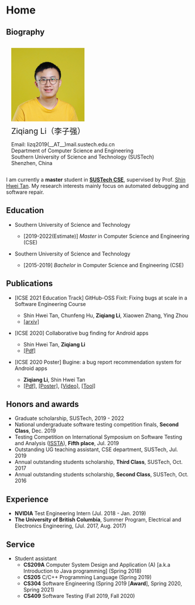 # Home

## Biography
<style type="text/css">
  #avatar {
    padding-left: 1em;
    padding-bottom: 0.5em;
    display: inline-block;
  }

  #avatar img {
    max-width: 200px;
  }

  #brief {
    display: inline-block;
    padding-left: 1em;
    padding-right: 1em;
    vertical-align: top;
  }

  .row {
    width: 100%;
    padding-top: 1em;
  }
</style>

<div class="row">
  <div id="avatar">
    <img src="./avatar.jpg" alt="protrait">
  </div>
  <div id="brief">
    <span style="font-size:1.5em;">Ziqiang Li（李子强）</span>
    <p>Email: lizq2019(__AT__)mail.sustech.edu.cn<br>
      Department of Computer Science and Engineering<br>
      Southern University of Science and Technology (SUSTech)<br>
      Shenzhen, China</p>
  </div>
</div>

I am currently a **master** student in **[SUSTech CSE](http://cse.sustech.edu.cn/)**, supervised by Prof. [Shin Hwei Tan](https://www.shinhwei.com/). My research interests mainly focus on automated debugging and software repair.

## Education

* Southern University of Science and Technology
  * \[2019-2022(Estimate)\] *Master* in Computer Science and Engineering (CSE)

* Southern University of Science and Technology
  * \[2015-2019\] *Bachelor* in Computer Science and Engineering (CSE)

## Publications

* \[ICSE 2021 Education Track\] GitHub-OSS Fixit: Fixing bugs at scale in a Software Engineering Course
  * Shin Hwei Tan, Chunfeng Hu, **Ziqiang Li**, Xiaowen Zhang, Ying Zhou
  * [\[arxiv\]](https://arxiv.org/abs/2011.14392)

* \[ICSE 2020\] Collaborative bug finding for Android apps
  * Shin Hwei Tan, **Ziqiang Li**
  * [\[Pdf\]](./collab-bug-finding.pdf)

* \[ICSE 2020 Poster\] Bugine: a bug report recommendation system for Android apps
  * **Ziqiang Li**, Shin Hwei Tan
  * [\[Pdf\]](./ziqiang-icse2020-poster-preprint.pdf), [\[Poster\]](./ziqiang-icse2020-poster.pdf), [\[Video\]](https://youtu.be/v9qcGVhUIyI), [\[Tool\]](https://github.com/liziwl/Bugine)

## Honors and awards

- Graduate scholarship, SUSTech, 2019 - 2022
- National undergraduate software testing competition finals, **Second Class**, Dec. 2019
- Testing Competition on International Symposium on Software Testing and Analysis ([ISSTA](https://conf.researchr.org/track/issta-2019/isstatestcomp-2019-papers)), **Fifth place**, Jul. 2019
- Outstanding UG teaching assistant, CSE department, SUSTech, Jul. 2019
- Annual outstanding students scholarship, **Third Class**, SUSTech, Oct. 2017
- Annual outstanding students scholarship, **Second Class**, SUSTech, Oct. 2016

## Experience

* **NVIDIA** Test Engineering Intern (Jul. 2018 - Jan. 2019)
* **The University of British Columbia**, Summer Program, Electrical and Electronics Engineering, (Jul. 2017, Aug. 2017)

## Service

* Student assistant
  * **CS209A** Computer System Design and Application (A) \[a.k.a Introduction to Java programming\] (Spring 2018)
  * **CS205** C/C++ Programming Language (Spring 2019)
  * **CS304** Software Engineering (Spring 2019 [**Award**], Spring 2020, Spring 2021)
  * **CS409** Software Testing (Fall 2019, Fall 2020)
